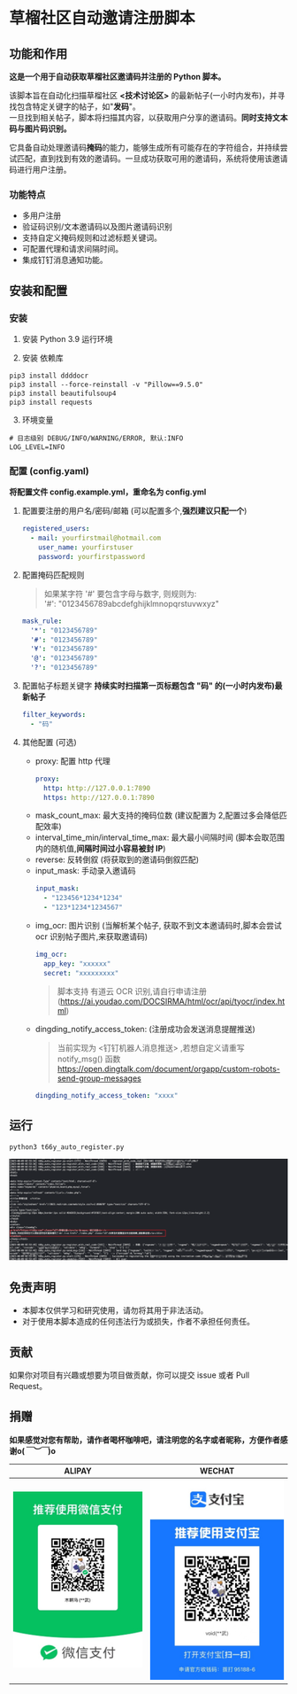 # 草榴社区自动邀请注册脚本

## 功能和作用

**这是一个用于自动获取草榴社区邀请码并注册的 Python 脚本。**

该脚本旨在自动化扫描草榴社区 **<技术讨论区>** 的最新帖子(一小时内发布)，并寻找包含特定关键字的帖子，如"**发码**"。  
一旦找到相关帖子，脚本将扫描其内容，以获取用户分享的邀请码。**同时支持文本码与图片码识别。**  

它具备自动处理邀请码**掩码**的能力，能够生成所有可能存在的字符组合，并持续尝试匹配，直到找到有效的邀请码。一旦成功获取可用的邀请码，系统将使用该邀请码进行用户注册。


### 功能特点

- 多用户注册
- 验证码识别/文本邀请码以及图片邀请码识别
- 支持自定义掩码规则和过滤标题关键词。
- 可配置代理和请求间隔时间。
- 集成钉钉消息通知功能。

## 安装和配置

### 安装

1. 安装 Python 3.9 运行环境

2. 安装 依赖库

```
pip3 install ddddocr
pip3 install --force-reinstall -v "Pillow==9.5.0"
pip3 install beautifulsoup4
pip3 install requests
```
3. 环境变量
```
# 日志级别 DEBUG/INFO/WARNING/ERROR, 默认:INFO
LOG_LEVEL=INFO
```

### 配置 (config.yaml)

**将配置文件 config.example.yml，重命名为 config.yml**

1. 配置要注册的用户名/密码/邮箱 (可以配置多个,**强烈建议只配一个**)
    ```yml
    registered_users:
      - mail: yourfirstmail@hotmail.com
        user_name: yourfirstuser
        password: yourfirstpassword
    ```

2. 配置掩码匹配规则
   > 如果某字符 '#' 要包含字母与数字, 则规则为:  
   > '#': "0123456789abcdefghijklmnopqrstuvwxyz"

    ```yml
    mask_rule:
      '*': "0123456789"
      '#': "0123456789"
      '¥': "0123456789"
      '@': "0123456789"
      '?': "0123456789"
    ```
3. 配置帖子标题关键字
   **持续实时扫描第一页标题包含 "码" 的(一小时内发布)最新帖子**
    ```yml
    filter_keywords:
      - "码"
    ```
4. 其他配置 (可选)
    - proxy: 配置 http 代理
      ```yaml
      proxy:
        http: http://127.0.0.1:7890
        https: http://127.0.0.1:7890
      ```
    - mask_count_max: 最大支持的掩码位数 (建议配置为 2,配置过多会降低匹配效率)
    - interval_time_min/interval_time_max: 最大最小间隔时间 (脚本会取范围内的随机值,**间隔时间过小容易被封 IP**)
    - reverse: 反转倒叙 (将获取到的邀请码倒叙匹配)
    - input_mask: 手动录入邀请码
      ```yaml
      input_mask:
        - "123456*1234*1234"
        - "123*1234*1234567"
      ```
    - img_ocr: 图片识别 (当解析某个帖子, 获取不到文本邀请码时,脚本会尝试 ocr 识别帖子图片,来获取邀请码)
      ```yaml
      img_ocr:
        app_key: "xxxxxx"
        secret: "xxxxxxxxx"
      ``` 
      > 脚本支持 有道云 OCR 识别,请自行申请注册 (https://ai.youdao.com/DOCSIRMA/html/ocr/api/tyocr/index.html)
    - dingding_notify_access_token: (注册成功会发送消息提醒推送)
      > 当前实现为 <钉钉机器人消息推送> ,若想自定义请重写 notify_msg() 函数
      > https://open.dingtalk.com/document/orgapp/custom-robots-send-group-messages
      ```yaml
      dingding_notify_access_token: "xxxx"
      ```

## 运行

```
python3 t66y_auto_register.py
```

![](img/success.png)

## 免责声明

- 本脚本仅供学习和研究使用，请勿将其用于非法活动。
- 对于使用本脚本造成的任何违法行为或损失，作者不承担任何责任。


## 贡献

如果你对项目有兴趣或想要为项目做贡献，你可以提交 issue 或者 Pull Request。

## 捐赠

**如果感觉对您有帮助，请作者喝杯咖啡吧，请注明您的名字或者昵称，方便作者感谢o(*￣︶￣*)o**

|         **ALIPAY**          |         **WECHAT**          |
|:---------------------------:|:---------------------------:|
| ![](doc/wechat_resized.jpg) | ![](doc/alipay_resized.jpg) |
